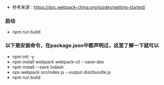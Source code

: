 * 参考来源：https://doc.webpack-china.org/guides/getting-started/

### 启动
* npm run build

### 以下是安装命令，在package.json中都声明过，这里了解一下就可以
* npm init -y
* npm install webpack webpack-cli --save-dev
* npm install --save lodash
* npx webpack src/index.js --output dist/bundle.js
* npm run build

